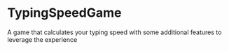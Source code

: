 # TypingSpeedGame
A game that calculates your typing speed with some additional features to leverage the experience

